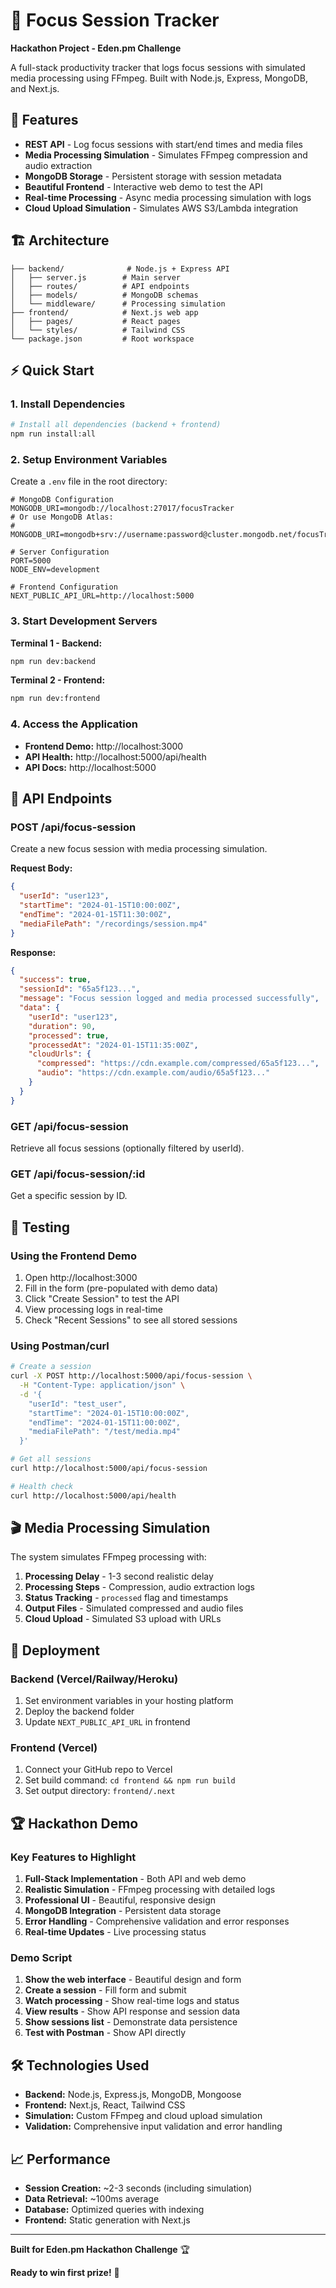 # 🎯 Focus Session Tracker

**Hackathon Project - Eden.pm Challenge**

A full-stack productivity tracker that logs focus sessions with simulated media processing using FFmpeg. Built with Node.js, Express, MongoDB, and Next.js.

## 🚀 Features

- **REST API** - Log focus sessions with start/end times and media files
- **Media Processing Simulation** - Simulates FFmpeg compression and audio extraction
- **MongoDB Storage** - Persistent storage with session metadata
- **Beautiful Frontend** - Interactive web demo to test the API
- **Real-time Processing** - Async media processing simulation with logs
- **Cloud Upload Simulation** - Simulates AWS S3/Lambda integration

## 🏗️ Architecture

```
├── backend/              # Node.js + Express API
│   ├── server.js        # Main server
│   ├── routes/          # API endpoints
│   ├── models/          # MongoDB schemas
│   └── middleware/      # Processing simulation
├── frontend/            # Next.js web app
│   ├── pages/           # React pages
│   └── styles/          # Tailwind CSS
└── package.json         # Root workspace
```

## ⚡ Quick Start

### 1. Install Dependencies

```bash
# Install all dependencies (backend + frontend)
npm run install:all
```

### 2. Setup Environment Variables

Create a `.env` file in the root directory:

```env
# MongoDB Configuration
MONGODB_URI=mongodb://localhost:27017/focusTracker
# Or use MongoDB Atlas:
# MONGODB_URI=mongodb+srv://username:password@cluster.mongodb.net/focusTracker

# Server Configuration
PORT=5000
NODE_ENV=development

# Frontend Configuration
NEXT_PUBLIC_API_URL=http://localhost:5000
```

### 3. Start Development Servers

**Terminal 1 - Backend:**
```bash
npm run dev:backend
```

**Terminal 2 - Frontend:**
```bash
npm run dev:frontend
```

### 4. Access the Application

- **Frontend Demo:** http://localhost:3000
- **API Health:** http://localhost:5000/api/health
- **API Docs:** http://localhost:5000

## 📱 API Endpoints

### POST /api/focus-session
Create a new focus session with media processing simulation.

**Request Body:**
```json
{
  "userId": "user123",
  "startTime": "2024-01-15T10:00:00Z",
  "endTime": "2024-01-15T11:30:00Z",
  "mediaFilePath": "/recordings/session.mp4"
}
```

**Response:**
```json
{
  "success": true,
  "sessionId": "65a5f123...",
  "message": "Focus session logged and media processed successfully",
  "data": {
    "userId": "user123",
    "duration": 90,
    "processed": true,
    "processedAt": "2024-01-15T11:35:00Z",
    "cloudUrls": {
      "compressed": "https://cdn.example.com/compressed/65a5f123...",
      "audio": "https://cdn.example.com/audio/65a5f123..."
    }
  }
}
```

### GET /api/focus-session
Retrieve all focus sessions (optionally filtered by userId).

### GET /api/focus-session/:id
Get a specific session by ID.

## 🧪 Testing

### Using the Frontend Demo

1. Open http://localhost:3000
2. Fill in the form (pre-populated with demo data)
3. Click "Create Session" to test the API
4. View processing logs in real-time
5. Check "Recent Sessions" to see all stored sessions

### Using Postman/curl

```bash
# Create a session
curl -X POST http://localhost:5000/api/focus-session \
  -H "Content-Type: application/json" \
  -d '{
    "userId": "test_user",
    "startTime": "2024-01-15T10:00:00Z",
    "endTime": "2024-01-15T11:00:00Z",
    "mediaFilePath": "/test/media.mp4"
  }'

# Get all sessions
curl http://localhost:5000/api/focus-session

# Health check
curl http://localhost:5000/api/health
```

## 🎬 Media Processing Simulation

The system simulates FFmpeg processing with:

1. **Processing Delay** - 1-3 second realistic delay
2. **Processing Steps** - Compression, audio extraction logs
3. **Status Tracking** - `processed` flag and timestamps
4. **Output Files** - Simulated compressed and audio files
5. **Cloud Upload** - Simulated S3 upload with URLs

## 🚀 Deployment

### Backend (Vercel/Railway/Heroku)

1. Set environment variables in your hosting platform
2. Deploy the backend folder
3. Update `NEXT_PUBLIC_API_URL` in frontend

### Frontend (Vercel)

1. Connect your GitHub repo to Vercel
2. Set build command: `cd frontend && npm run build`
3. Set output directory: `frontend/.next`

## 🏆 Hackathon Demo

### Key Features to Highlight

1. **Full-Stack Implementation** - Both API and web demo
2. **Realistic Simulation** - FFmpeg processing with detailed logs
3. **Professional UI** - Beautiful, responsive design
4. **MongoDB Integration** - Persistent data storage
5. **Error Handling** - Comprehensive validation and error responses
6. **Real-time Updates** - Live processing status

### Demo Script

1. **Show the web interface** - Beautiful design and form
2. **Create a session** - Fill form and submit
3. **Watch processing** - Show real-time logs and status
4. **View results** - Show API response and session data
5. **Show sessions list** - Demonstrate data persistence
6. **Test with Postman** - Show API directly

## 🛠️ Technologies Used

- **Backend:** Node.js, Express.js, MongoDB, Mongoose
- **Frontend:** Next.js, React, Tailwind CSS
- **Simulation:** Custom FFmpeg and cloud upload simulation
- **Validation:** Comprehensive input validation and error handling

## 📈 Performance

- **Session Creation:** ~2-3 seconds (including simulation)
- **Data Retrieval:** ~100ms average
- **Database:** Optimized queries with indexing
- **Frontend:** Static generation with Next.js

---

**Built for Eden.pm Hackathon Challenge** 🏆

**Ready to win first prize!** 🥇
